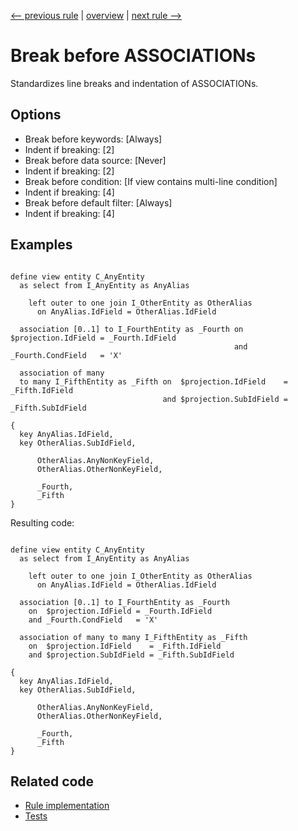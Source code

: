 [<-- previous rule](DdlPositionJoinRule.md) | [overview](../rules.md) | [next rule -->](DdlPositionBracesRule.md)

# Break before ASSOCIATIONs

Standardizes line breaks and indentation of ASSOCIATIONs.

## Options

* Break before keywords: \[Always\]
* Indent if breaking: \[2\] 
* Break before data source: \[Never\]
* Indent if breaking: \[2\] 
* Break before condition: \[If view contains multi-line condition\]
* Indent if breaking: \[4\] 
* Break before default filter: \[Always\]
* Indent if breaking: \[4\] 

## Examples


```ASDDLS

define view entity C_AnyEntity
  as select from I_AnyEntity as AnyAlias

    left outer to one join I_OtherEntity as OtherAlias
      on AnyAlias.IdField = OtherAlias.IdField

  association [0..1] to I_FourthEntity as _Fourth on  $projection.IdField = _Fourth.IdField
                                                  and _Fourth.CondField   = 'X'

  association of many
  to many I_FifthEntity as _Fifth on  $projection.IdField    = _Fifth.IdField
                                  and $projection.SubIdField = _Fifth.SubIdField

{
  key AnyAlias.IdField,
  key OtherAlias.SubIdField,

      OtherAlias.AnyNonKeyField,
      OtherAlias.OtherNonKeyField,

      _Fourth,
      _Fifth
}
```

Resulting code:

```ASDDLS

define view entity C_AnyEntity
  as select from I_AnyEntity as AnyAlias

    left outer to one join I_OtherEntity as OtherAlias
      on AnyAlias.IdField = OtherAlias.IdField

  association [0..1] to I_FourthEntity as _Fourth
    on  $projection.IdField = _Fourth.IdField
    and _Fourth.CondField   = 'X'

  association of many to many I_FifthEntity as _Fifth
    on  $projection.IdField    = _Fifth.IdField
    and $projection.SubIdField = _Fifth.SubIdField

{
  key AnyAlias.IdField,
  key OtherAlias.SubIdField,

      OtherAlias.AnyNonKeyField,
      OtherAlias.OtherNonKeyField,

      _Fourth,
      _Fifth
}
```

## Related code

* [Rule implementation](../../com.sap.adt.abapcleaner/src/com/sap/adt/abapcleaner/rules/ddl/position/DdlPositionAssociationRule.java)
* [Tests](../../test/com.sap.adt.abapcleaner.test/src/com/sap/adt/abapcleaner/rules/ddl/position/DdlPositionAssociationTest.java)

